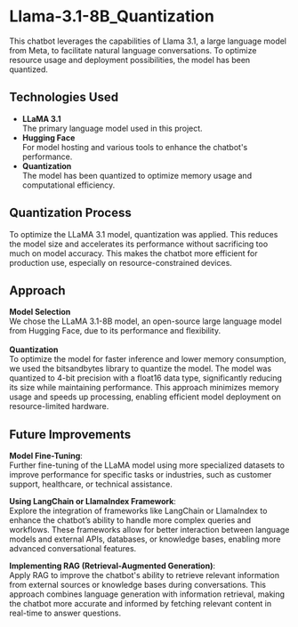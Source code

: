 # Llama-3.1-8B_Quantization
This chatbot leverages the capabilities of Llama 3.1, a large language model from Meta, to facilitate natural language conversations. To optimize resource usage and deployment possibilities, the model has been quantized.

## Technologies Used
- **LLaMA 3.1**<br>
  The primary language model used in this project.
- **Hugging Face**<br>
  For model hosting and various tools to enhance the chatbot's performance.
- **Quantization**<br>
  The model has been quantized to optimize memory usage and computational efficiency.

## Quantization Process
To optimize the LLaMA 3.1 model, quantization was applied. This reduces the model size and accelerates its performance without sacrificing too much on model accuracy. This makes the chatbot more efficient for production use, especially on resource-constrained devices.

## Approach
**Model Selection**<br>
  We chose the LLaMA 3.1-8B model, an open-source large language model from Hugging Face, due to its performance and flexibility.<br>
  <br>
**Quantization**<br> 
To optimize the model for faster inference and lower memory consumption, we used the bitsandbytes library to quantize the model. The model was quantized to 4-bit precision with a float16 data type, significantly reducing its size while maintaining performance. This approach minimizes memory usage and speeds up processing, enabling efficient model deployment on resource-limited hardware.

## Future Improvements
**Model Fine-Tuning**:<br>
Further fine-tuning of the LLaMA model using more specialized datasets to improve performance for specific tasks or industries, such as customer support, healthcare, or technical assistance.

**Using LangChain or LlamaIndex Framework**:<br>
Explore the integration of frameworks like LangChain or LlamaIndex to enhance the chatbot’s ability to handle more complex queries and workflows. These frameworks allow for better interaction between language models and external APIs, databases, or knowledge bases, enabling more advanced conversational features.

**Implementing RAG (Retrieval-Augmented Generation)**:<br>
Apply RAG to improve the chatbot's ability to retrieve relevant information from external sources or knowledge bases during conversations. This approach combines language generation with information retrieval, making the chatbot more accurate and informed by fetching relevant content in real-time to answer questions.

